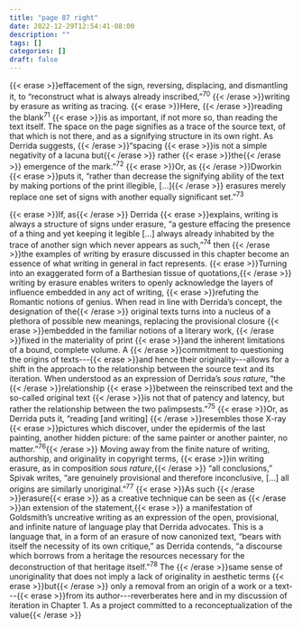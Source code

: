 ```yaml
---
title: "page 87 right"
date: 2022-12-29T12:54:41-08:00
description: ""
tags: []
categories: []
draft: false
---
```


{{< erase >}}effacement of the sign, reversing, displacing, and dismantling it, to “reconstruct
what is always already inscribed,”<sup>70</sup> {{< /erase >}}writing by erasure as writing as tracing.
{{< erase >}}Here, {{< /erase >}}reading the blank<sup>71</sup> {{< erase >}}is as important, if not more so, than reading the
text itself. The space on the page signifies as a trace of the source text, of
that which is not there, and as a signifying structure in its own right. As
Derrida suggests, {{< /erase >}}“spacing {{< erase >}}is not a simple negativity of a lacuna but{{< /erase >}} rather
{{< erase >}}the{{< /erase >}} emergence of the mark.”<sup>72</sup> {{< erase >}}Or, as {{< /erase >}}Dworkin {{< erase >}}puts it, “rather than decrease
the signifying ability of the text by making portions of the print illegible, [...]{{< /erase >}}
erasures merely replace one set of signs with another equally significant set.”<sup>73</sup>

{{< erase >}}If, as{{< /erase >}} Derrida {{< erase >}}explains, writing is always a structure of signs under
erasure, “a gesture effacing the presence of a thing and yet keeping it legible
[...] always already inhabited by the trace of another sign which never
appears as such,”<sup>74</sup> then {{< /erase >}}the examples of writing by erasure discussed in
this chapter become an essence of what writing in general in fact represents.
{{< erase >}}Turning into an exaggerated form of a Barthesian tissue of quotations,{{< /erase >}}
writing by erasure enables writers to openly acknowledge the layers of
influence embedded in any act of writing, {{< erase >}}refuting the Romantic notions
of genius. When read in line with Derrida’s concept, the designation of the{{< /erase >}}
original texts turns into a nucleus of a plethora of possible new meanings,
replacing the provisional closure {{< erase >}}embedded in the familiar notions of a
literary work, {{< /erase >}}fixed in the materiality of print {{< erase >}}and the inherent limitations
of a bound, complete volume. A {{< /erase >}}commitment to questioning the origins of
texts---{{< erase >}}and hence their originality---allows for a shift in the approach to
the relationship between the source text and its iteration. When understood
as an expression of Derrida’s *sous rature*, “the {{< /erase >}}relationship {{< erase >}}between the
reinscribed text and the so-called original text {{< /erase >}}is not that of patency and
latency, but rather the relationship between the two palimpsests.”<sup>75</sup> {{< erase >}}Or,
as Derrida puts it, “reading [and writing] {{< /erase >}}resembles those X-ray {{< erase >}}pictures
which discover, under the epidermis of the last painting, another hidden
picture: of the same painter or another painter, no matter.”<sup>76</sup>{{< /erase >}} Moving away
from the finite nature of writing, authorship, and originality in copyright
terms, {{< erase >}}in writing erasure, as in composition *sous rature*,{{< /erase >}} “all conclusions,”
Spivak writes, “are genuinely provisional and therefore inconclusive, [...] all
origins are similarly unoriginal.”<sup>77</sup> {{< erase >}}As such {{< /erase >}}erasure{{< erase >}} as a creative technique
can be seen as {{< /erase >}}an extension of the statement,{{< erase >}} a manifestation of Goldsmith’s
uncreative writing as an expression of the open, provisional, and infinite
nature of language play that Derrida advocates. This is a language that, in
a form of an erasure of now canonized text, “bears with itself the necessity
of its own critique,” as Derrida contends, “a discourse which borrows from
a heritage the resources necessary for the deconstruction of that heritage
itself.”<sup>78</sup> The {{< /erase >}}same sense of unoriginality that does not imply a lack of
originality in aesthetic terms {{< erase >}}but{{< /erase >}} only a removal from an origin of a work or
a text---{{< erase >}}from its author---reverberates here and in my discussion of iteration
in Chapter 1. As a project committed to a reconceptualization of the value{{< /erase >}}